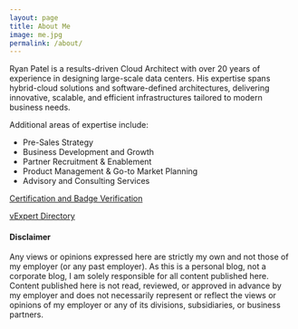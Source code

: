 ```yaml
---
layout: page
title: About Me
image: me.jpg
permalink: /about/
---
```


Ryan Patel is a results-driven Cloud Architect with over 20 years of experience in designing large-scale data centers. His expertise spans hybrid-cloud solutions and software-defined architectures, delivering innovative, scalable, and efficient infrastructures tailored to modern business needs.

Additional areas of expertise include:

* Pre-Sales Strategy
* Business Development and Growth
* Partner Recruitment & Enablement 
* Product Management & Go-to Market Planning
* Advisory and Consulting Services

[Certification and Badge Verification][your-acclaim]

[vExpert Directory][vexpert-dir]

[your-acclaim]: https://www.youracclaim.com/users/vninjadfw/badges?sort=-state_updated_at&page=1
[vexpert-dir]: https://vexpert.vmware.com/directory/3465

<h4>Disclaimer</h4>

Any views or opinions expressed here are strictly my own and not those of my employer (or any past employer). As this is a personal blog, not a corporate blog, I am solely responsible for all content published here. Content published here is not read, reviewed, or approved in advance by my employer and does not necessarily represent or reflect the views or opinions of my employer or any of its divisions, subsidiaries, or business partners.
